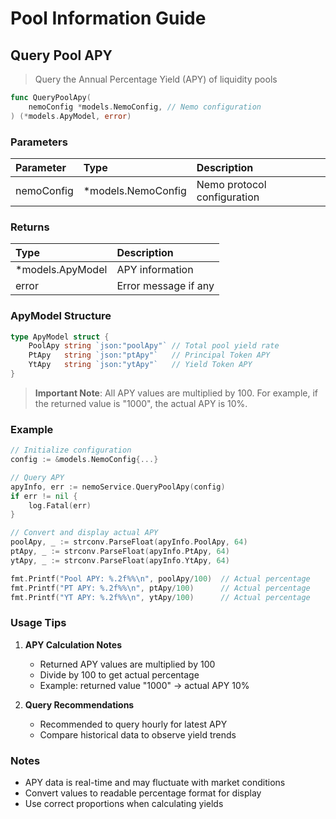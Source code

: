 # Pool Information Guide

## Query Pool APY
> Query the Annual Percentage Yield (APY) of liquidity pools

```go
func QueryPoolApy(
    nemoConfig *models.NemoConfig, // Nemo configuration
) (*models.ApyModel, error)
```

### Parameters
| Parameter | Type | Description |
|:----------|:-----|:------------|
| nemoConfig | *models.NemoConfig | Nemo protocol configuration |

### Returns
| Type | Description |
|:-----|:------------|
| *models.ApyModel | APY information |
| error | Error message if any |

### ApyModel Structure
```go
type ApyModel struct {
    PoolApy string `json:"poolApy"` // Total pool yield rate
    PtApy   string `json:"ptApy"`   // Principal Token APY
    YtApy   string `json:"ytApy"`   // Yield Token APY
}
```

> **Important Note**: All APY values are multiplied by 100. For example, if the returned value is "1000", the actual APY is 10%.

### Example
```go
// Initialize configuration
config := &models.NemoConfig{...}

// Query APY
apyInfo, err := nemoService.QueryPoolApy(config)
if err != nil {
    log.Fatal(err)
}

// Convert and display actual APY
poolApy, _ := strconv.ParseFloat(apyInfo.PoolApy, 64)
ptApy, _ := strconv.ParseFloat(apyInfo.PtApy, 64)
ytApy, _ := strconv.ParseFloat(apyInfo.YtApy, 64)

fmt.Printf("Pool APY: %.2f%%\n", poolApy/100)  // Actual percentage
fmt.Printf("PT APY: %.2f%%\n", ptApy/100)      // Actual percentage
fmt.Printf("YT APY: %.2f%%\n", ytApy/100)      // Actual percentage
```

### Usage Tips

1. **APY Calculation Notes**
    - Returned APY values are multiplied by 100
    - Divide by 100 to get actual percentage
    - Example: returned value "1000" → actual APY 10%

2. **Query Recommendations**
    - Recommended to query hourly for latest APY
    - Compare historical data to observe yield trends

### Notes
- APY data is real-time and may fluctuate with market conditions
- Convert values to readable percentage format for display
- Use correct proportions when calculating yields
